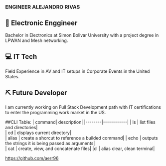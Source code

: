### ENGINEER ALEJANDRO RIVAS 

## 📡 Electronic Enggineer
Bachelor in Electronics at Simon Bolivar University with a project degree in LPWAN and Mesh networking.
## 💻 IT Tech
Field Experience in AV and IT setups in Corporate Events in the United States.
## ⛏️ Future Developer
I am currently working on Full Stack Development path with IT certifications to enter the programming work market in the US.

##CLI Table:
| command| description|
|--------|------------|
| ls     | list files and directories|    
| cd     | displays current directory|    
| alias  | create a shorcut to reference a builded command| 
| echo   | outputs the strings it is being passed as arguments|  
| cat    | create, view, and concatenate files| 
|cl | alias clear, clean terminal|

https://github.com/aerr96
<!--
**aerr96/aerr96** is a ✨ _special_ ✨ repository because its `README.md` (this file) appears on your GitHub profile.

Here are some ideas to get you started:

- 🔭 I’m currently working on ...
- 🌱 I’m currently learning ...
- 👯 I’m looking to collaborate on ...
- 🤔 I’m looking for help with ...
- 💬 Ask me about ...
- 📫 How to reach me: ...
- 😄 Pronouns: ...
- ⚡ Fun fact: ...
-->
